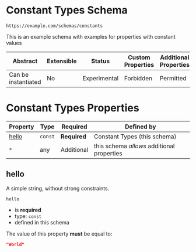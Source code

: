 
# Constant Types Schema

```
https://example.com/schemas/constants
```

This is an example schema with examples for properties with constant values

| Abstract | Extensible | Status | Custom Properties | Additional Properties | Defined In |
|----------|------------|--------|-------------------|-----------------------|------------|
| Can be instantiated | No | Experimental | Forbidden | Permitted | [constants.schema.json](constants.schema.json) |

# Constant Types Properties

| Property | Type | Required | Defined by |
|----------|------|----------|------------|
| [hello](#hello) | `const` | **Required** | Constant Types (this schema) |
| `*` | any | Additional | this schema *allows* additional properties |

## hello

A simple string, without strong constraints.

`hello`
* is **required**
* type: `const`
* defined in this schema

The value of this property **must** be equal to:

```json
"World"
```




